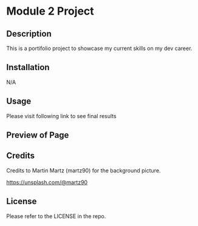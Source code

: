 # Module 2 Project

## Description

This is a portifolio project to showcase my current skills on my dev career.

## Installation

N/A

## Usage

Please visit following link to see final results 



## Preview of Page





## Credits

Credits to Martin Martz (martz90) for the background picture.

https://unsplash.com/@martz90

## License

Please refer to the LICENSE in the repo.